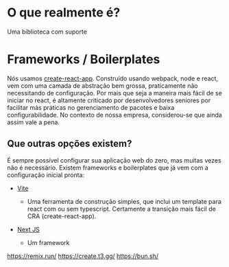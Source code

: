 # O que realmente é?

Uma biblioteca com suporte

# Frameworks / Boilerplates

Nós usamos [create-react-app](https://create-react-app.dev/). Construído usando webpack, node e react, vem com uma camada de abstração bem grossa, praticamente não necessitando de configuração.
Por mais que seja a maneira mais fácil de se iniciar no react, é altamente criticado por desenvolvedores seniores por facilitar más práticas no gerenciamento de pacotes e baixa configurabilidade. No contexto de nossa empresa, considerou-se que ainda assim vale a pena.

## Que outras opções existem?

É sempre possível configurar sua aplicação web do zero, mas muitas vezes não é necessário. Existem frameworks e boilerplates que já vem com a configuração inicial pronta:

- [Vite](https://vitejs.dev/)

  - Uma ferramenta de construção simples, que inclui um template para react com ou sem typescript. Certamente a transição mais fácil de CRA (create-react-app).

- [Next JS](https://nextjs.org/)
  - Um framework

https://remix.run/
https://create.t3.gg/
https://bun.sh/
